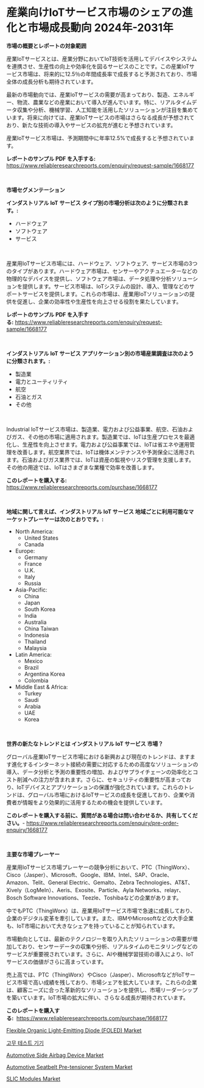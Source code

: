 <p><h1>産業向けIoTサービス市場のシェアの進化と市場成長動向 2024年-2031年</h1></p><p><strong>市場の概要とレポートの対象範囲</strong></p>
<p><p>産業IoTサービスとは、産業分野においてIoT技術を活用してデバイスやシステムを連携させ、生産性の向上や効率化を図るサービスのことです。この産業IoTサービス市場は、将来的に12.5％の年間成長率で成長すると予測されており、市場全体の成長分析も期待されています。</p><p>最新の市場動向では、産業IoTサービスの需要が高まっており、製造、エネルギー、物流、農業などの産業において導入が進んでいます。特に、リアルタイムデータ収集や分析、機械学習、人工知能を活用したソリューションが注目を集めています。将来に向けては、産業IoTサービスの市場はさらなる成長が予想されており、新たな技術の導入やサービスの拡充が進むと予想されています。</p><p>産業IoTサービス市場は、予測期間中に年率12.5%で成長すると予想されています。</p></p>
<p><strong>レポートのサンプル PDF を入手する:</strong> <a href="https://www.reliableresearchreports.com/enquiry/request-sample/1668177">https://www.reliableresearchreports.com/enquiry/request-sample/1668177</a></p>
<p>&nbsp;</p>
<p><strong>市場セグメンテーション</strong></p>
<p><strong>インダストリアル IoT サービス タイプ別の市場分析は次のように分類されます。:</strong></p>
<p><ul><li>ハードウェア</li><li>ソフトウェア</li><li>サービス</li></ul></p>
<p>&nbsp;</p>
<p><p>産業用IoTサービス市場には、ハードウェア、ソフトウェア、サービス市場の3つのタイプがあります。ハードウェア市場は、センサーやアクチュエーターなどの物理的なデバイスを提供し、ソフトウェア市場は、データ処理や分析ソリューションを提供します。サービス市場は、IoTシステムの設計、導入、管理などのサポートサービスを提供します。これらの市場は、産業用IoTソリューションの提供を促進し、企業の効率性や生産性を向上させる役割を果たしています。</p></p>
<p><strong>レポートのサンプル PDF を入手する:</strong>&nbsp;<a href="https://www.reliableresearchreports.com/enquiry/request-sample/1668177">https://www.reliableresearchreports.com/enquiry/request-sample/1668177</a></p>
<p>&nbsp;</p>
<p><strong> インダストリアル IoT サービス アプリケーション別の市場産業調査は次のように分類されます。:</strong></p>
<p><ul><li>製造業</li><li>電力とユーティリティ</li><li>航空</li><li>石油とガス</li><li>その他</li></ul></p>
<p>&nbsp;</p>
<p><p>Industrial IoTサービス市場は、製造業、電力および公益事業、航空、石油およびガス、その他の市場に適用されます。製造業では、IoTは生産プロセスを最適化し、生産性を向上させます。電力および公益事業では、IoTは省エネや運用管理を改善します。航空業界では、IoTは機体メンテナンスや予測保全に活用されます。石油およびガス業界では、IoTは資産の監視やリスク管理を支援します。その他の用途では、IoTはさまざまな業種で効率を改善します。</p></p>
<p><strong>このレポートを購入する:</strong>&nbsp; <a href="https://www.reliableresearchreports.com/purchase/1668177">https://www.reliableresearchreports.com/purchase/1668177</a></p>
<p>&nbsp;</p>
<p><strong>地域に関して言えば、インダストリアル IoT サービス 地域ごとに利用可能なマーケットプレーヤーは次のとおりです。:</strong></p>
<p><ul>
    <li>
        North America:
        <ul>
            <li>United States</li>
            <li>Canada</li>
        </ul>
    </li>
    <li>
        Europe:
        <ul>
            <li>Germany</li>
            <li>France</li>
            <li>U.K.</li>
            <li>Italy</li>
            <li>Russia</li>
        </ul>
    </li>
    <li>
        Asia-Pacific:
        <ul>
            <li>China</li>
            <li>Japan</li>
            <li>South Korea</li>
            <li>India</li>
            <li>Australia</li>
            <li>China Taiwan</li>
            <li>Indonesia</li>
            <li>Thailand</li>
            <li>Malaysia</li>
        </ul>
    </li>
    <li>
        Latin America:
        <ul>
            <li>Mexico</li>
            <li>Brazil</li>
            <li>Argentina Korea</li>
            <li>Colombia</li>
        </ul>
    </li>
    <li>
        Middle East & Africa:
        <ul>
            <li>Turkey</li>
            <li>Saudi</li>
            <li>Arabia</li>
            <li>UAE</li>
            <li>Korea</li>
        </ul>
    </li>
    </ul></p>
<p>&nbsp;</p>
<p><strong>世界の新たなトレンドとは インダストリアル IoT サービス 市場？</strong></p>
<p><p>グローバル産業IoTサービス市場における新興および現在のトレンドは、ますます進化するインターネット接続の需要に対応するための高度なソリューションの導入、データ分析と予測の重要性の増加、およびサプライチェーンの効率化とコスト削減への注力が含まれます。さらに、セキュリティの重要性が高まっており、IoTデバイスとアプリケーションの保護が強化されています。これらのトレンドは、グローバル市場におけるIoTサービスの成長を促進しており、企業や消費者が情報をより効果的に活用するための機会を提供しています。</p></p>
<p><strong>このレポートを購入する前に、質問がある場合は問い合わせるか、共有してください。</strong>- <a href="https://www.reliableresearchreports.com/enquiry/pre-order-enquiry/1668177">https://www.reliableresearchreports.com/enquiry/pre-order-enquiry/1668177</a></p>
<p>&nbsp;</p>
<p><strong>主要な市場プレーヤー</strong></p>
<p><p>産業用IoTサービス市場プレーヤーの競争分析において、PTC（ThingWorx）、Cisco（Jasper）、Microsoft、Google、IBM、Intel、SAP、Oracle、Amazon、Telit、General Electric、Gemalto、Zebra Technologies、AT&T、Xively（LogMeIn）、Aeris、Exosite、Particle、Ayla Networks、relayr、Bosch Software Innovations、Teezle、Toshibaなどの企業があります。</p><p>中でもPTC（ThingWorx）は、産業用IoTサービス市場で急速に成長しており、企業のデジタル変革を牽引しています。また、IBMやMicrosoftなどの大手企業も、IoT市場において大きなシェアを持っていることが知られています。</p><p>市場動向としては、最新のテクノロジーを取り入れたソリューションの需要が増加しており、センサーデータの収集や分析、リアルタイムのモニタリングなどのサービスが重要視されています。さらに、AIや機械学習技術の導入により、IoTサービスの価値がさらに高まっています。</p><p>売上高では、PTC（ThingWorx）やCisco（Jasper）、MicrosoftなどがIoTサービス市場で高い成績を残しており、市場シェアを拡大しています。これらの企業は、顧客ニーズに合った革新的なソリューションを提供し、市場リーダーシップを築いています。IoT市場の拡大に伴い、さらなる成長が期待されています。</p></p>
<p><strong>このレポートを購入する:</strong>&nbsp;&nbsp;<a href="https://www.reliableresearchreports.com/purchase/1668177">https://www.reliableresearchreports.com/purchase/1668177</a></p>
<p><p><a href="https://www.linkedin.com/pulse/flexible-organic-light-emitting-diode-foled-market-h9age?trackingId=nVxY4Sz2peS2NHvNbtgyOQ%3D%3D">Flexible Organic Light-Emitting Diode (FOLED) Market</a></p><p><a href="https://github.com/Hubertstyenger6685/Market-Research-Report-List-1/blob/main/538955814136.md">고무 테스트 기기</a></p><p><a href="https://issuu.com/reportprime-2/docs/automotive-side-airbag-device-market-size-2030.ppt">Automotive Side Airbag Device Market</a></p><p><a href="https://issuu.com/reportprime-2/docs/automotive-seatbelt-pre-tensioner-system-market-si">Automotive Seatbelt Pre-tensioner System Market</a></p><p><a href="https://github.com/guneycigdem35/Market-Research-Report-List-2/blob/main/slic-modules-market.md">SLIC Modules Market</a></p></p>